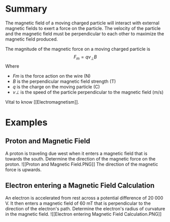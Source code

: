 # Summary
The magnetic field of a moving charged particle will interact with external magnetic fields to exert a force on the particle.
The velocity of the particle and the magnetic field must be perpendicular to each other to maximize the magnetic field produced.

The magnitude of the magnetic force on a moving charged particle is
$$ F_m = qv_⊥B$$
Where
 - *Fm* is the force action on the wire (N)
 - *B* is the perpendicular magnetic field strength (T)
 - *q* is the charge on the moving particle (C)
 - *v⊥* is the speed of the particle perpendicular to the magnetic field (m/s)

Vital to know [[Electromagnetism]].

# Examples
## Proton and Magnetic Field
A proton is traveling due west when it enters a magnetic field that is towards the south. Determine the direction of the magnetic force on the proton.
![[Proton and Magnetic Field.PNG]]
The direction of the magnetic force is upwards. 
## Electron entering a Magnetic Field Calculation
An electron is accelerated from rest across a potential difference of 20 000 V. It then enters a magnetic field of 60 mT that is perpendicular to the direction of the electron's path. Determine the electron's radius of curvature in the magnetic field.
![[Electron entering Magnetic Field Calculation.PNG]]

